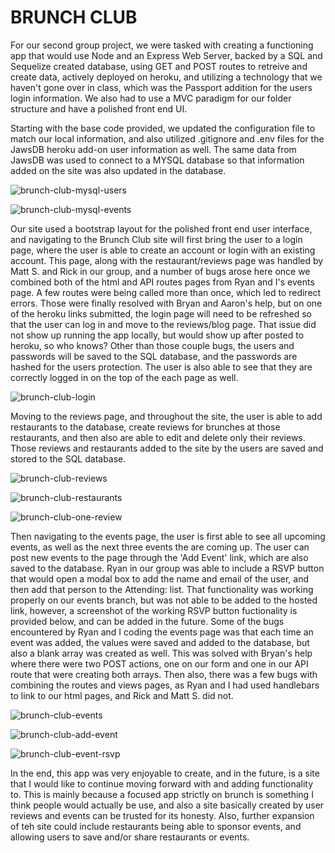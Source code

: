 # BRUNCH CLUB

For our second group project, we were tasked with creating a functioning app that would use Node and an Express Web Server, backed by a SQL and Sequelize created database, using GET and POST routes to retreive and create data, actively deployed on heroku, and utilizing a technology that we haven't gone over in class, which was the Passport addition for the users login information.  We also had to use a MVC paradigm for our folder structure and have a polished front end UI.

Starting with the base code provided, we updated the configuration file to match our local information, and also utilized .gitignore and .env files for the JawsDB heroku add-on user information as well.  The same data from JawsDB was used to connect to a MYSQL database so that information added on the site was also updated in the database.

![brunch-club-mysql-users](public/img/brunch-club-mysql-users.jpg)

![brunch-club-mysql-events](public/img/brunch-club-mysql-events.jpg)

Our site used a bootstrap layout for the polished front end user interface, and navigating to the Brunch Club site will first bring the user to a login page, where the user is able to create an account or login with an existing account.  This page, along with the restaurant/reviews page was handled by Matt S. and Rick in our group, and a number of bugs arose here once we combined both of the html and API routes pages from Ryan and I's events page.  A few routes were being called more than once, which led to redirect errors.  Those were finally resolved with Bryan and Aaron's help, but on one of the heroku links submitted, the login page will need to be refreshed so that the user can log in and move to the reviews/blog page.  That issue did not show up running the app locally, but would show up after posted to heroku, so who knows?  Other than those couple bugs, the users and passwords will be saved to the SQL database, and the passwords are hashed for the users protection.  The user is also able to see that they are correctly logged in on the top of the each page as well.

![brunch-club-login](public/img/brunch-club-login.jpg)

Moving to the reviews page, and throughout the site, the user is able to add restaurants to the database, create reviews for brunches at those restaurants, and then also are able to edit and delete only their reviews.  Those reviews and restaurants added to the site by the users are saved and stored to the SQL database.

![brunch-club-reviews](public/img/brunch-club-reviews.jpg)

![brunch-club-restaurants](public/img/brunch-club-restaurants.jpg)

![brunch-club-one-review](public/img/brunch-club-one-review.jpg)

Then navigating to the events page, the user is first able to see all upcoming events, as well as the next three events the are coming up.  The user can post new events to the page through the 'Add Event' link, which are also saved to the database.  Ryan in our group was able to include a RSVP button that would open a modal box to add the name and email of the user, and then add that person to the Attending: list.  That functionality was working properly on our events branch, but was not able to be added to the hosted link, however, a screenshot of the working RSVP button fuctionality is provided below, and can be added in the future.  Some of the bugs encountered by Ryan and I coding the events page was that each time an event was added, the values were saved and added to the database, but also a blank array was created as well.  This was solved with Bryan's help where there were two POST actions, one on our form and one in our API route that were creating both arrays.  Then also, there was a few bugs with combining the routes and views pages, as Ryan and I had used handlebars to link to our html pages, and Rick and Matt S. did not.

![brunch-club-events](public/img/brunch-club-events.jpg)

![brunch-club-add-event](public/img/brunch-club-add-event.jpg)

![brunch-club-event-rsvp](public/img/brunch-club-event-rsvp.jpg)

In the end, this app was very enjoyable to create, and in the future, is a site that I would like to continue moving forward with and adding functionality to.  This is mainly because a focused app strictly on brunch is something I think people would actually be use, and also a site basically created by user reviews and events can be trusted for its honesty.  Also, further expansion of teh site could include restaurants being able to sponsor events, and allowing users to save and/or share restaurants or events. 